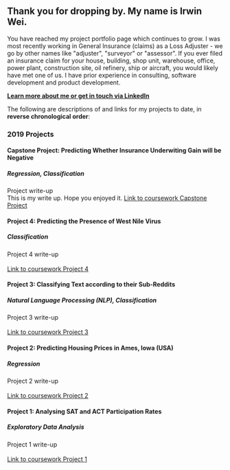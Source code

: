 ## Thank you for dropping by. My name is Irwin Wei.

You have reached my project portfolio page which continues to grow. I was most recently working in General Insurance (claims) as a Loss Adjuster - we go by other names like "adjuster", "surveyor" or "assessor". If you ever filed an insurance claim for your house, building, shop unit, warehouse, office, power plant, construction site, oil refinery, ship or aircraft, you would likely have met one of us. I have prior experience in consulting, software development and product development.

<a style="font-weight:bold" href="https://www.linkedin.com/in/irwinwei" target="_blank">Learn more about me or get in touch via LinkedIn</a>

The following are descriptions of and links for my projects to date, in **reverse chronological order**:

### 2019 Projects
#### Capstone Project: Predicting Whether Insurance Underwiting Gain will be Negative
##### Regression, Classification
Project write-up<br>
This is my write up. Hope you enjoyed it.
<a href="https://www.github.com/irwinwei73/GA-DSI-Capstone" target="_blank">Link to coursework Capstone Project</a>

#### Project 4: Predicting the Presence of West Nile Virus
##### Classification
Project 4 write-up<br>
<br><a href="https://www.github.com/irwinwei73/GA-DSI-Project-04" target="_blank">Link to coursework Project 4</a>

#### Project 3: Classifying Text according to their Sub-Reddits
##### Natural Language Processing (NLP), Classification
Project 3 write-up<br>
<br><a href="https://www.github.com/irwinwei73/GA-DSI-Project-03" target="_blank">Link to coursework Project 3</a>

#### Project 2: Predicting Housing Prices in Ames, Iowa (USA)
##### Regression
Project 2 write-up<br>
<br><a href="https://www.github.com/irwinwei73/GA-DSI-Project-02" target="_blank">Link to coursework Project 2</a>

#### Project 1: Analysing SAT and ACT Participation Rates
##### Exploratory Data Analysis
Project 1 write-up<br>
<br><a href="https://www.github.com/irwinwei73/GA-DSI-Project-01" target="_blank">Link to coursework Project 1</a>

